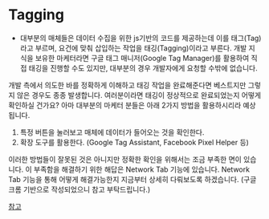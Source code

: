 # Tagging

- 대부분의 매체들은 데이터 수집을 위한 js기반의 코드를 제공하는데 이를 태그(Tag)라고 부르며, 요건에 맞춰 삽입하는 작업을 태깅(Tagging)이라고 부른다.
개발 지식을 보유한 마케터라면 구글 태그 매니저(Google Tag Manager)를 활용하여 직접 태깅을 진행할 수도 있지만, 대부분의 경우 개발자에게 요청할 수밖에 없습니다.

개발 측에서 의도한 바를 정확하게 이해하고 태깅 작업을 완료해준다면 베스트지만 그렇지 않은 경우도 종종 발생합니다. 여러분이라면 태깅이 정상적으로 완료되었는지 어떻게 확인하실 건가요? 아마 대부분의 마케터 분들은 아래 2가지 방법을 활용하시리라 예상됩니다.

1) 특정 버튼을 눌러보고 매체에 데이터가 들어오는 것을 확인한다.
2) 확장 도구를 활용한다. (Google Tag Assistant, Facebook Pixel Helper 등)

이러한 방법들이 잘못된 것은 아니지만 정확한 확인을 위해서는 조금 부족한 면이 있습니다. 이 부족함을 해결하기 위한 해답은 Network Tab 기능에 있습니다.
Network Tab 기능을 통해 어떻게 해결가능한지 지금부터 상세히 다뤄보도록 하겠습니다.  (구글 크롬 기반으로 작성되었으니 참고 부탁드립니다.)

[참고](https://www.artience.com/archives/5884)